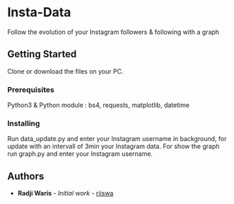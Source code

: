# Insta-Data

Follow the evolution of your Instagram followers &amp; following with a graph

## Getting Started

Clone or download the files on your PC.

### Prerequisites

Python3 & Python module : bs4, requests, matplotlib, datetime

### Installing

Run data_update.py and enter your Instagram username in background, for update with an intervall of 3min your Instagram data.
For show the graph run graph.py and enter your Instagram username.

## Authors

* **Radji Waris** - *Initial work* - [riiswa](https://github.com/riiswa)
